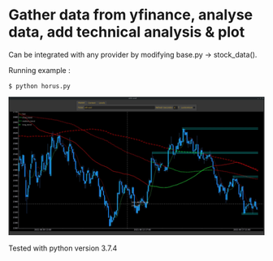 # Gather data from yfinance, analyse data, add technical analysis & plot

Can be integrated with any provider by modifying base.py -> stock_data().

Running example :

    $ python horus.py

![alt text](https://github.com/flaviumarinescu/horus/blob/main/screen.jpg?raw=true)

Tested with python version 3.7.4
